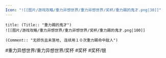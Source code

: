```yaml
---
Icon: "![[图片/游戏攻略/重力异想世界/重力异想世界/奖杯/重力踢的鬼才.png|30]]"
---
```

```ad-common-silver-trophy
title: (Title:: "重力踢的鬼才")
![[图片/游戏攻略/重力异想世界/重力异想世界/奖杯/重力踢的鬼才.png|100]]

(Comment:: "无损伤且未落地, 连续用１０次重力踢命中敌人")
```

#重力异想世界/重力异想世界/奖杯 #奖杯 #奖杯/银
